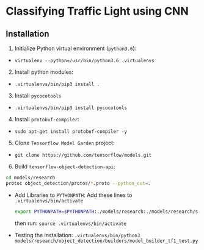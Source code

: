 # Classifying Traffic Light using CNN

## Installation

1. Initialize Python virtual environment (`python3.6`):

- `virtualenv --python=/usr/bin/python3.6 .virtualenvs`

2. Install python modules:

- `.virtualenvs/bin/pip3 install .`

3. Install `pycocotools`

- `.virtualenvs/bin/pip3 install pycocotools`

4. Install `protobuf-compiler`:

- `sudo apt-get install protobuf-compiler -y`

5. Clone `Tensorflow Model Garden` project:

- `git clone https://github.com/tensorflow/models.git`

6. Build `tensorflow-object-detection-api`:

```bash
cd models/research
protoc object_detection/protos/*.proto --python_out=.
```

- Add Libraries to `PYTHONPATH`: Add these lines to `.virtualenvs/bin/activate`
    ```bash
    export PYTHONPATH=$PYTHONPATH:./models/research:./models/research/slim
    ```
    then run: `source .virtualenvs/bin/activate`

- Testing the installation: `.virtualenvs/bin/python3 models/research/object_detection/builders/model_builder_tf1_test.py`
